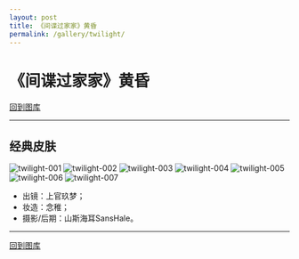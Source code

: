 ```yaml
---
layout: post
title: 《间谍过家家》黄昏
permalink: /gallery/twilight/
---
```


<haed>
    <link rel="stylesheet" href="../../css/gallery.css">
</haed>


# 《间谍过家家》黄昏

[回到图库](../)

---

## 经典皮肤

<div class="horizontal">
    <img src="classic/twilight-001.jpg" alt="twilight-001">
    <img src="classic/twilight-002.jpg" alt="twilight-002">
    <img src="classic/twilight-003.jpg" alt="twilight-003">
    <img src="classic/twilight-004.jpg" alt="twilight-004">
    <img src="classic/twilight-005.jpg" alt="twilight-005">
    <img src="classic/twilight-006.jpg" alt="twilight-006">
    <img src="classic/twilight-007.jpg" alt="twilight-007">
</div>

- 出镜：上官玖梦；
- 妆造：念稚；
- 摄影/后期：山斯海耳SansHale。

---

[回到图库](../)